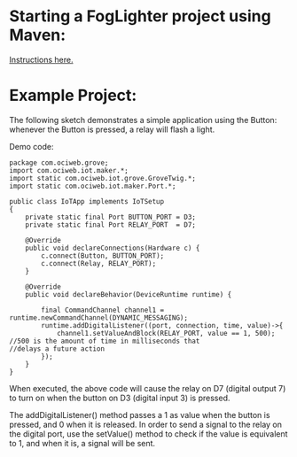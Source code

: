 

# Starting a FogLighter project using Maven: 
[Instructions here.](https://github.com/oci-pronghorn/FogLighter/blob/master/README.md)

# Example Project:
The following sketch demonstrates a simple application using the Button: whenever the Button is pressed, a relay will flash a light.

Demo code:
```
package com.ociweb.grove;
import com.ociweb.iot.maker.*;
import static com.ociweb.iot.grove.GroveTwig.*;
import static com.ociweb.iot.maker.Port.*;

public class IoTApp implements IoTSetup
{
    private static final Port BUTTON_PORT = D3;
    private static final Port RELAY_PORT  = D7;
    
    @Override
    public void declareConnections(Hardware c) {
        c.connect(Button, BUTTON_PORT); 
        c.connect(Relay, RELAY_PORT);         
    }

    @Override
    public void declareBehavior(DeviceRuntime runtime) {
    
        final CommandChannel channel1 = runtime.newCommandChannel(DYNAMIC_MESSAGING);
        runtime.addDigitalListener((port, connection, time, value)->{ 
            channel1.setValueAndBlock(RELAY_PORT, value == 1, 500); //500 is the amount of time in milliseconds that                                                                                         //delays a future action
        });
    }
}
```
When executed, the above code will cause the relay on D7 (digital output 7) to turn on when the button on D3 (digital input 3) is pressed.

The addDigitalListener() method passes a 1 as value when the button is pressed, and 0 when it is released. In order to send a signal to the relay on the digital port, use the setValue() method to check if the value is equivalent to 1, and when it is, a signal will be sent.
